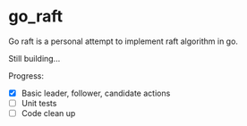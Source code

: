 # go_raft

Go raft is a personal attempt to implement raft algorithm in go. 

Still building... 

Progress:

- [x] Basic leader, follower, candidate actions 
- [ ] Unit tests 
- [ ] Code clean up 
